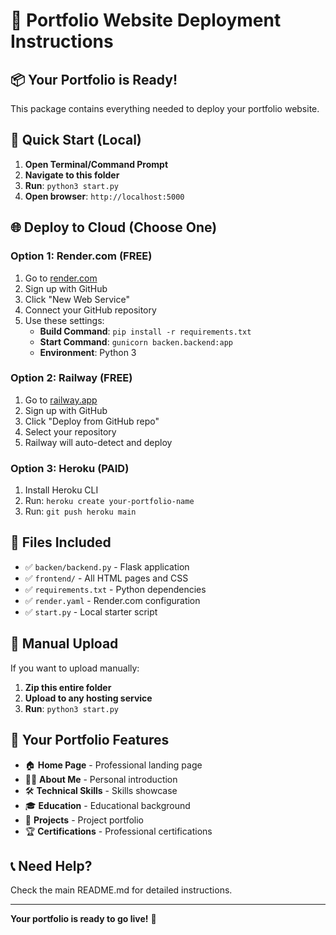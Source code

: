 # 🚀 Portfolio Website Deployment Instructions

## 📦 **Your Portfolio is Ready!**

This package contains everything needed to deploy your portfolio website.

## 🎯 **Quick Start (Local)**

1. **Open Terminal/Command Prompt**
2. **Navigate to this folder**
3. **Run**: `python3 start.py`
4. **Open browser**: `http://localhost:5000`

## 🌐 **Deploy to Cloud (Choose One)**

### **Option 1: Render.com (FREE)**
1. Go to [render.com](https://render.com)
2. Sign up with GitHub
3. Click "New Web Service"
4. Connect your GitHub repository
5. Use these settings:
   - **Build Command**: `pip install -r requirements.txt`
   - **Start Command**: `gunicorn backen.backend:app`
   - **Environment**: Python 3

### **Option 2: Railway (FREE)**
1. Go to [railway.app](https://railway.app)
2. Sign up with GitHub
3. Click "Deploy from GitHub repo"
4. Select your repository
5. Railway will auto-detect and deploy

### **Option 3: Heroku (PAID)**
1. Install Heroku CLI
2. Run: `heroku create your-portfolio-name`
3. Run: `git push heroku main`

## 📁 **Files Included**

- ✅ `backen/backend.py` - Flask application
- ✅ `frontend/` - All HTML pages and CSS
- ✅ `requirements.txt` - Python dependencies
- ✅ `render.yaml` - Render.com configuration
- ✅ `start.py` - Local starter script

## 🔧 **Manual Upload**

If you want to upload manually:
1. **Zip this entire folder**
2. **Upload to any hosting service**
3. **Run**: `python3 start.py`

## 🎉 **Your Portfolio Features**

- 🏠 **Home Page** - Professional landing page
- 👨‍💻 **About Me** - Personal introduction
- 🛠️ **Technical Skills** - Skills showcase
- 🎓 **Education** - Educational background
- 💼 **Projects** - Project portfolio
- 🏆 **Certifications** - Professional certifications

## 📞 **Need Help?**

Check the main README.md for detailed instructions.

---

**Your portfolio is ready to go live!** 🚀


